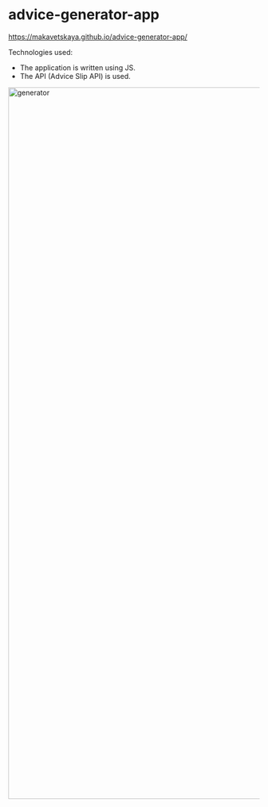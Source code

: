 

# advice-generator-app
https://makavetskaya.github.io/advice-generator-app/

Technologies used:
- The application is written using JS.
- The API (Advice Slip API) is used.




<img width="1428" alt="generator" src="https://user-images.githubusercontent.com/90634573/196722762-f75168e8-c092-4cd1-87cb-2a610553d4d2.png">
